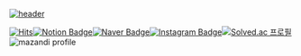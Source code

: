[![header](https://capsule-render.vercel.app/api?type=Rounded&color=FF8BA7&height=300&section=header&text=Suyeon%20Bak&fontSize=90&fontColor=FFFFFF)](https://github.com/Suyeon-B)

[![Hits](https://hits.seeyoufarm.com/api/count/incr/badge.svg?url=https%3A%2F%2Fgithub.com%2FSuyeon-B&count_bg=%23FF8BA7&title_bg=%23555555&icon=github.svg&icon_color=%23E7E7E7&title=hits&edge_flat=false)](https://github.com/Suyeon-B)[![Notion Badge](https://img.shields.io/badge/Notion-000000?style=flat&logo=Notion&logoColor=white)](https://flicker-alyssum-bb5.notion.site/Just-do-it-9e97fdfb789f4337b7e1b343e85e3ba8)[![Naver Badge](https://img.shields.io/badge/-Blog-03C75A?logo=Naver&logoColor=white&link=https://blog.naver.com/tndus4243)](https://blog.naver.com/tndus4243)[![Instagram Badge](https://img.shields.io/badge/-Instagram-E4405F?logo=Instagram&logoColor=white&link=https://www.instagram.com/nosuyeonnolife/)](https://www.instagram.com/nosuyeonnolife/)[![Solved.ac
프로필](http://mazassumnida.wtf/api/v2/generate_badge?boj=tndus4243)](https://solved.ac/tndus4243) 
![mazandi profile](http://mazandi.herokuapp.com/api?handle=tndus4243&theme=dark)

